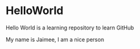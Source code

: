 # HelloWorld
Hello World is a learning repository to learn GitHub


My name is Jaimee, I am a nice person 
